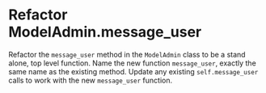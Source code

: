 # Refactor ModelAdmin.message_user

Refactor the `message_user` method in the `ModelAdmin` class to be a stand alone, top level function.
Name the new function `message_user`, exactly the same name as the existing method.
Update any existing `self.message_user` calls to work with the new `message_user` function.

